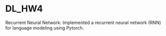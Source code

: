 # DL_HW4

Recurrent Neural Network: Implemented a recurrent neural network (RNN) for language modeling using Pytorch.
